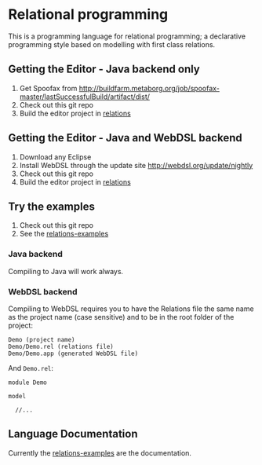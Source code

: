 # Relational programming

This is a programming language for relational programming; a declarative programming style based on modelling with first class relations.

## Getting the Editor - Java backend only

1. Get Spoofax from http://buildfarm.metaborg.org/job/spoofax-master/lastSuccessfulBuild/artifact/dist/
2. Check out this git repo
3. Build the editor project in [relations](relations)

## Getting the Editor - Java and WebDSL backend

1. Download any Eclipse
2. Install WebDSL through the update site http://webdsl.org/update/nightly
3. Check out this git repo
4. Build the editor project in [relations](relations)

<!--
## Getting the editor (install as Eclipse Plugin) - Has bugs

1. Get Eclipse 4.4
2. Install the new Relations Editor Plugin. Updatelink:  [http://dl.bintray.com/dcharkes/Relations-Language](http://dl.bintray.com/dcharkes/Relations-Language)

Note that there is an issue with the pre-packaged plugin. There is no command line output displayed ([Issue](http://yellowgrass.org/issue/StrategoXT/899)).
-->

## Try the examples

1. Check out this git repo
2. See the [relations-examples](relations-examples)

### Java backend

Compiling to Java will work always.

### WebDSL backend

Compiling to WebDSL requires you to have the Relations file the same name as the project name (case sensitive) and to be in the root folder of the project:

```
Demo (project name)
Demo/Demo.rel (relations file)
Demo/Demo.app (generated WebDSL file)
```

And `Demo.rel`:

```
module Demo

model

  //...
```
 
## Language Documentation

Currently the [relations-examples](relations-examples) are the documentation.
